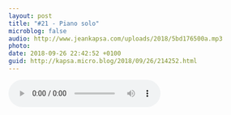 ```yaml
---
layout: post
title: "#21 - Piano solo"
microblog: false
audio: http://www.jeankapsa.com/uploads/2018/5bd176500a.mp3
photo: 
date: 2018-09-26 22:42:52 +0100
guid: http://kapsa.micro.blog/2018/09/26/214252.html
---
```

<audio controls="controls" src="http://www.jeankapsa.com/uploads/2018/5bd176500a.mp3" />
